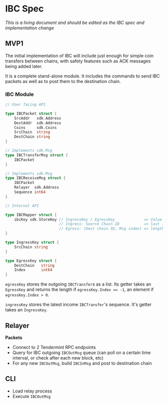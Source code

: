# IBC Spec

*This is a living document and should be edited as the IBC spec and 
implementation change*

## MVP1

The initial implementation of IBC will include just enough for simple coin 
transfers between chains, with safety features such as ACK messages being added 
later.

It is a complete stand-alone module. It includes the commands to send IBC
packets as well as to post them to the destination chain.

### IBC Module

```go
// User facing API

type IBCPacket struct {
    SrcAddr   sdk.Address
    DestAddr  sdk.Address
    Coins     sdk.Coins
    SrcChain  string
    DestChain string
}

// Implements sdk.Msg
type IBCTransferMsg struct {
    IBCPacket
}

// Implements sdk.Msg
type IBCReceiveMsg struct {
    IBCPacket
    Relayer  sdk.Address
    Sequence int64
}

// Internal API

type IBCMapper struct {
    ibcKey sdk.StoreKey // IngressKey / EgressKey             => Value
                        // Ingress: Source Chain ID           => last income msg's sequence
                        // Egress: (Dest chain ID, Msg index) => length / indexed msg
}

type IngressKey struct {
    SrcChain string
}

type EgressKey struct {
    DestChain   string
    Index       int64
}
```

`egressKey` stores the outgoing `IBCTransfer`s as a list. Its getter takes an 
`EgressKey` and returns the length if `egressKey.Index == -1`, an element if 
`egressKey.Index > 0`.

`ingressKey` stores the latest income `IBCTransfer`'s sequence. It's getter 
takes an `IngressKey`.

## Relayer

**Packets**
- Connect to 2 Tendermint RPC endpoints
- Query for IBC outgoing `IBCOutMsg` queue (can poll on a certain time interval, or check after each new block, etc)
- For any new `IBCOutMsg`, build `IBCInMsg` and post to destination chain

## CLI

- Load relay process
- Execute `IBCOutMsg`
